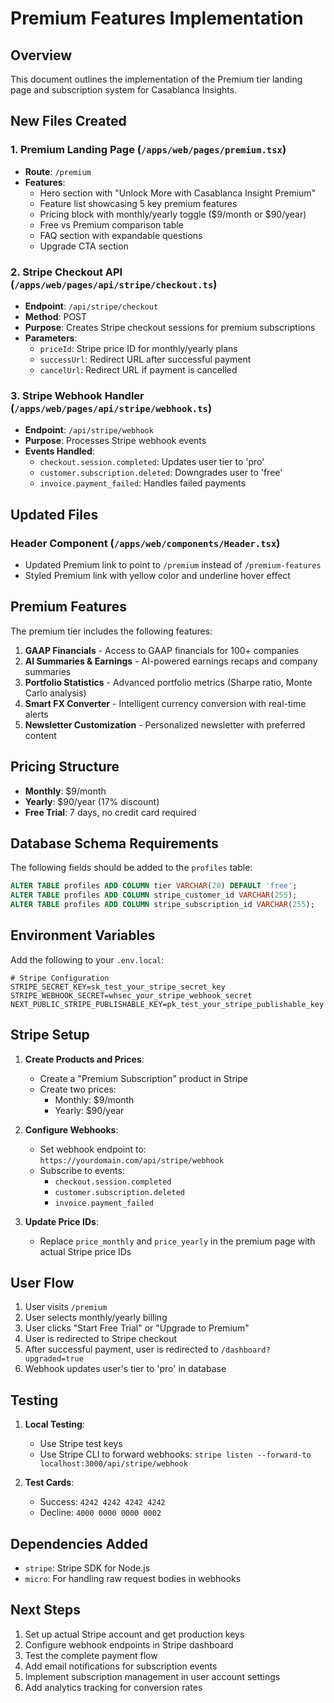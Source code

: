 # Premium Features Implementation

## Overview

This document outlines the implementation of the Premium tier landing page and subscription system for Casablanca Insights.

## New Files Created

### 1. Premium Landing Page (`/apps/web/pages/premium.tsx`)
- **Route**: `/premium`
- **Features**:
  - Hero section with "Unlock More with Casablanca Insight Premium"
  - Feature list showcasing 5 key premium features
  - Pricing block with monthly/yearly toggle ($9/month or $90/year)
  - Free vs Premium comparison table
  - FAQ section with expandable questions
  - Upgrade CTA section

### 2. Stripe Checkout API (`/apps/web/pages/api/stripe/checkout.ts`)
- **Endpoint**: `/api/stripe/checkout`
- **Method**: POST
- **Purpose**: Creates Stripe checkout sessions for premium subscriptions
- **Parameters**:
  - `priceId`: Stripe price ID for monthly/yearly plans
  - `successUrl`: Redirect URL after successful payment
  - `cancelUrl`: Redirect URL if payment is cancelled

### 3. Stripe Webhook Handler (`/apps/web/pages/api/stripe/webhook.ts`)
- **Endpoint**: `/api/stripe/webhook`
- **Purpose**: Processes Stripe webhook events
- **Events Handled**:
  - `checkout.session.completed`: Updates user tier to 'pro'
  - `customer.subscription.deleted`: Downgrades user to 'free'
  - `invoice.payment_failed`: Handles failed payments

## Updated Files

### Header Component (`/apps/web/components/Header.tsx`)
- Updated Premium link to point to `/premium` instead of `/premium-features`
- Styled Premium link with yellow color and underline hover effect

## Premium Features

The premium tier includes the following features:

1. **GAAP Financials** - Access to GAAP financials for 100+ companies
2. **AI Summaries & Earnings** - AI-powered earnings recaps and company summaries
3. **Portfolio Statistics** - Advanced portfolio metrics (Sharpe ratio, Monte Carlo analysis)
4. **Smart FX Converter** - Intelligent currency conversion with real-time alerts
5. **Newsletter Customization** - Personalized newsletter with preferred content

## Pricing Structure

- **Monthly**: $9/month
- **Yearly**: $90/year (17% discount)
- **Free Trial**: 7 days, no credit card required

## Database Schema Requirements

The following fields should be added to the `profiles` table:

```sql
ALTER TABLE profiles ADD COLUMN tier VARCHAR(20) DEFAULT 'free';
ALTER TABLE profiles ADD COLUMN stripe_customer_id VARCHAR(255);
ALTER TABLE profiles ADD COLUMN stripe_subscription_id VARCHAR(255);
```

## Environment Variables

Add the following to your `.env.local`:

```env
# Stripe Configuration
STRIPE_SECRET_KEY=sk_test_your_stripe_secret_key
STRIPE_WEBHOOK_SECRET=whsec_your_stripe_webhook_secret
NEXT_PUBLIC_STRIPE_PUBLISHABLE_KEY=pk_test_your_stripe_publishable_key
```

## Stripe Setup

1. **Create Products and Prices**:
   - Create a "Premium Subscription" product in Stripe
   - Create two prices:
     - Monthly: $9/month
     - Yearly: $90/year

2. **Configure Webhooks**:
   - Set webhook endpoint to: `https://yourdomain.com/api/stripe/webhook`
   - Subscribe to events:
     - `checkout.session.completed`
     - `customer.subscription.deleted`
     - `invoice.payment_failed`

3. **Update Price IDs**:
   - Replace `price_monthly` and `price_yearly` in the premium page with actual Stripe price IDs

## User Flow

1. User visits `/premium`
2. User selects monthly/yearly billing
3. User clicks "Start Free Trial" or "Upgrade to Premium"
4. User is redirected to Stripe checkout
5. After successful payment, user is redirected to `/dashboard?upgraded=true`
6. Webhook updates user's tier to 'pro' in database

## Testing

1. **Local Testing**:
   - Use Stripe test keys
   - Use Stripe CLI to forward webhooks: `stripe listen --forward-to localhost:3000/api/stripe/webhook`

2. **Test Cards**:
   - Success: `4242 4242 4242 4242`
   - Decline: `4000 0000 0000 0002`

## Dependencies Added

- `stripe`: Stripe SDK for Node.js
- `micro`: For handling raw request bodies in webhooks

## Next Steps

1. Set up actual Stripe account and get production keys
2. Configure webhook endpoints in Stripe dashboard
3. Test the complete payment flow
4. Add email notifications for subscription events
5. Implement subscription management in user account settings
6. Add analytics tracking for conversion rates 
